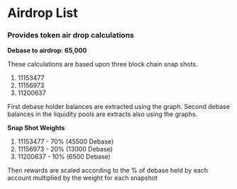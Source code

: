 # Airdrop List
### Provides token air drop calculations

**Debase to airdrop: 65,000**

These calculations are based upon three block chain snap shots.

1. 11153477
2. 11156973
3. 11200637

First debase holder balances are extracted using the graph.
Second debase balances in the liquidity pools are extracts also using the graphs.

**Snap Shot Weights**
1. 11153477 - 70% (45500 Debase)
2. 11156973 - 20% (13000 Debase)
3. 11200637 - 10% (6500 Debase)

Then rewards are scaled according to the % of debase held by each account multiplied by the weight for each snapshot